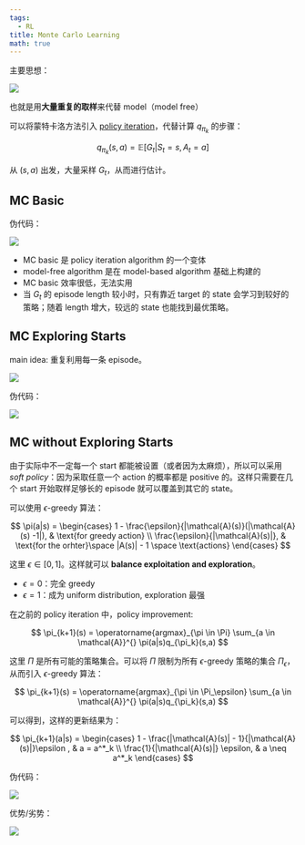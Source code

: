 ```yaml
---
tags:
  - RL
title: Monte Carlo Learning
math: true
---
```


主要思想：

![](https://cdn.jsdelivr.net/gh/KinnariyaMamaTanha/Images@main/202409082143645.png)

也就是用**大量重复的取样**来代替 model（model free）

可以将蒙特卡洛方法引入 [policy iteration](Value-or-Policy-Iteration.md)，代替计算 $q_{\pi_k}$ 的步骤：

$$
q_{\pi_k}(s,a) = \mathbb{E}\left[G_t | S_t = s, A_t = a\right]
$$

从 $(s,a)$ 出发，大量采样 $G_t$，从而进行估计。

## MC Basic

伪代码：

![](https://cdn.jsdelivr.net/gh/KinnariyaMamaTanha/Images@main/202409090827477.png)

- MC basic 是 policy iteration algorithm 的一个变体
- model-free algorithm 是在 model-based algorithm 基础上构建的
- MC basic 效率很低，无法实用
- 当 $G_t$ 的 episode length 较小时，只有靠近 target 的 state 会学习到较好的策略；随着 length 增大，较远的 state 也能找到最优策略。

## MC Exploring Starts

main idea: 重复利用每一条 episode。

![](https://cdn.jsdelivr.net/gh/KinnariyaMamaTanha/Images@main/202409090852712.png)

伪代码：

![](https://cdn.jsdelivr.net/gh/KinnariyaMamaTanha/Images@main/202409090900060.png)

## MC without Exploring Starts

由于实际中不一定每一个 start 都能被设置（或者因为太麻烦），所以可以采用 *soft policy*：因为采取任意一个 action 的概率都是 positive 的。这样只需要在几个 start 开始取样足够长的 episode 就可以覆盖到其它的 state。

可以使用 $\epsilon$-greedy 算法：

$$
\pi(a|s) = \begin{cases}
    1 - \frac{\epsilon}{|\mathcal{A}(s)}(|\mathcal{A}(s) -1|), & \text{for greedy action} \\
    \frac{\epsilon}{|\mathcal{A}(s)|}, & \text{for the orhter}\space |A(s)| - 1 \space \text{actions}
\end{cases} 
$$

这里 $\epsilon \in [0,1]$。这样就可以 **balance exploitation and exploration**。

- $\epsilon = 0$：完全 greedy
- $\epsilon = 1$：成为 uniform distribution, exploration 最强

在之前的 policy iteration 中，policy improvement:

$$
\pi_{k+1}(s) = \operatorname{argmax}_{\pi \in \Pi} \sum_{a \in \mathcal{A}}^{} \pi(a|s)q_{\pi_k}(s,a)
$$

这里 $\Pi$ 是所有可能的策略集合。可以将 $\Pi$ 限制为所有 $\epsilon$-greedy 策略的集合 $\Pi_\epsilon$，从而引入 $\epsilon$-greedy 算法：

$$
\pi_{k+1}(s) = \operatorname{argmax}_{\pi \in \Pi_\epsilon} \sum_{a \in \mathcal{A}}^{} \pi(a|s)q_{\pi_k}(s,a)
$$

可以得到，这样的更新结果为：

$$
\pi_{k+1}(a|s) = \begin{cases}
    1 - \frac{|\mathcal{A}(s)| - 1}{|\mathcal{A}(s)|}\epsilon , & a = a^*_k \\
    \frac{1}{|\mathcal{A}(s)|} \epsilon, & a \neq a^*_k
\end{cases} 
$$

伪代码：

![](https://cdn.jsdelivr.net/gh/KinnariyaMamaTanha/Images@main/202409090928525.png)

优势/劣势：

![](https://cdn.jsdelivr.net/gh/KinnariyaMamaTanha/Images@main/202409090938124.png)

